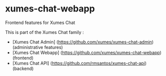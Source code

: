 # xumes-chat-webapp
Frontend features for Xumes Chat


This is part of the Xumes Chat family :

* [Xumes Chat Admin] (https://github.com/xumes/xumes-chat-admin) (administrative features)
* [Xumes Chat Webapp] (https://github.com/xumes/xumes-chat-webapp) (frontend)
* [Xumes Chat API] (https://github.com/rmsantos/xumes-chat-api) (backend)
